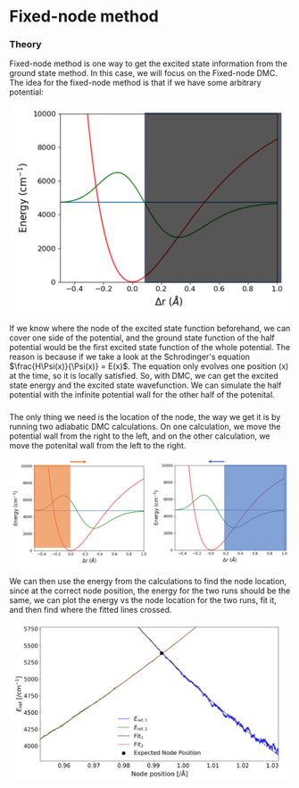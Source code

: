 # Fixed-node method

### Theory
Fixed-node method is one way to get the excited state information from the ground state method. In this case, we will focus on the Fixed-node DMC. The idea for the fixed-node method is that if we have some arbitrary potential:
<p align="center">
<img src="../img/fixed_node_potential.png" alt="fixed_node_potential" width="500"/>
</p>
If we know where the node of the excited state function beforehand, we can cover one side of the potential, and the ground state function of the half potential would be the first excited state function of the whole potential. The reason is because if we take a look at the Schrodinger's equation $\frac{H\Psi(x)}{\Psi(x)} = E(x)$. The equation only evolves one position (x) at the time, so it is locally satisfied. So, with DMC, we can get the excited state energy and the excited state wavefunction. We can simulate the half potential with the infinite potential wall for the other half of the potenital. 

###
The only thing we need is the location of the node, the way we get it is by running two adiabatic DMC calculations. On one calculation, we move the potential wall from the right to the left, and on the other calculation, we move the potenital wall from the left to the right. 
<p align="center">
<img src="../img/fixed_node_runs.png" alt="fixed_node_runs" width="800"/>
</p>
We can then use the energy from the calculations to find the node location, since at the correct node position, the energy for the two runs should be the same, we can plot the energy vs the node location for the two runs, fit it, and then find where the fitted lines crossed.
<p align="center">
<img src="../img/fixed_node_energy.png" alt="fixed_node_energy" width="500"/>
</p>
